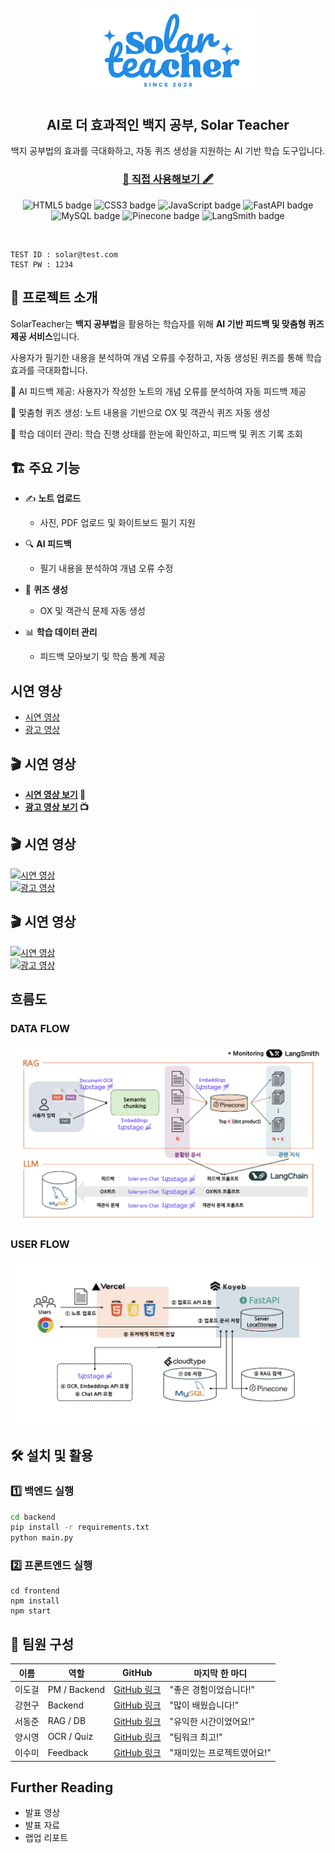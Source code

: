 <div align="center">
  <br>
  <picture>
    <source srcset="./docs/imgs/IMGenie_logo_white.png" media="(prefers-color-scheme: dark)">
    <img width="300" src="./frontend/public/assets/images/logo.png">
  </picture>
  
  <h2>AI로 더 효과적인 백지 공부, Solar Teacher</h2></hr>
  백지 공부법의 효과를 극대화하고, 자동 퀴즈 생성을 지원하는 AI 기반 학습 도구입니다.
  <h3><a href="https://solar-teacher.vercel.app"> 📘 직접 사용해보기 🖋️</a></h3>
  <p align="center">
    <img src="https://img.shields.io/badge/HTML5-E34F26?style=flat-square&logo=HTML5&logoColor=white" alt="HTML5 badge">
    <img src="https://img.shields.io/badge/CSS3-1572B6?style=flat-square&logo=CSS3&logoColor=white" alt="CSS3 badge">
    <img src="https://img.shields.io/badge/JavaScript-F7DF1E?style=flat-square&logo=JavaScript&logoColor=white" alt="JavaScript badge">
    <img src="https://img.shields.io/badge/FastAPI-009688?style=flat-square&logo=FastAPI&logoColor=white" alt="FastAPI badge">
    <img src="https://img.shields.io/badge/MySQL-4479A1?style=flat-square&logo=MySQL&logoColor=white" alt="MySQL badge">
    <img src="https://img.shields.io/badge/Pinecone-111111?style=flat-square&logoColor="white alt="Pinecone badge">
    <img src="https://img.shields.io/badge/LangSmith-243b3a?style=flat-square&logoColor=white" alt="LangSmith badge">
  </p>
</div>
<br>

```
TEST ID : solar@test.com
TEST PW : 1234
```


## 🚀 프로젝트 소개
SolarTeacher는 **백지 공부법**을 활용하는 학습자를 위해 **AI 기반 피드백 및 맞춤형 퀴즈 제공 서비스**입니다.

사용자가 필기한 내용을 분석하여 개념 오류를 수정하고, 자동 생성된 퀴즈를 통해 학습 효과를 극대화합니다.

🔹 AI 피드백 제공: 사용자가 작성한 노트의 개념 오류를 분석하여 자동 피드백 제공

🔹 맞춤형 퀴즈 생성: 노트 내용을 기반으로 OX 및 객관식 퀴즈 자동 생성

🔹 학습 데이터 관리: 학습 진행 상태를 한눈에 확인하고, 피드백 및 퀴즈 기록 조회


## 🏗️ 주요 기능  

- ✍️ **노트 업로드**  
  - 사진, PDF 업로드 및 화이트보드 필기 지원  

- 🔍 **AI 피드백**  
  - 필기 내용을 분석하여 개념 오류 수정  

- 🎯 **퀴즈 생성**  
  - OX 및 객관식 문제 자동 생성  

- 📊 **학습 데이터 관리**  
  - 피드백 모아보기 및 학습 통계 제공  


## 시연 영상
- [시연 영상](https://youtu.be/AQfevYXir6k)
- [광고 영상](https://youtu.be/nvqfXGnnRyg)

## 🎬 시연 영상  
- **[시연 영상 보기](https://youtu.be/AQfevYXir6k) 🎥**  
- **[광고 영상 보기](https://youtu.be/nvqfXGnnRyg) 📺**  
## 🎬 시연 영상  

[![시연 영상](https://img.shields.io/badge/▶%20시연%20영상%20보기-AQfevYXir6k-red?style=for-the-badge&logo=youtube)](https://youtu.be/AQfevYXir6k)  
[![광고 영상](https://img.shields.io/badge/📺%20광고%20영상%20보기-nvqfXGnnRyg-blue?style=for-the-badge&logo=youtube)](https://youtu.be/nvqfXGnnRyg)  

## 🎬 시연 영상  

[![시연 영상](http://img.youtube.com/vi/AQfevYXir6k/0.jpg)](https://youtu.be/AQfevYXir6k)  
[![광고 영상](http://img.youtube.com/vi/nvqfXGnnRyg/0.jpg)](https://youtu.be/nvqfXGnnRyg)  


## 흐름도
### DATA FLOW
<img src='./dataflow.png'>

### USER FLOW
<img src="./userflow.png">


## 🛠️ 설치 및 활용
### 1️⃣ 백엔드 실행
```bash
cd backend
pip install -r requirements.txt
python main.py
```
### 2️⃣ 프론트엔드 실행
```
cd frontend
npm install
npm start
```


## 👥 팀원 구성  

| 이름   | 역할        | GitHub                          | 마지막 한 마디               |
|--------|------------|--------------------------------|------------------------------|
| 이도걸 | PM / Backend | [GitHub 링크](https://github.com/username1) | "좋은 경험이었습니다!"        |
| 강현구 | Backend    | [GitHub 링크](https://github.com/username2) | "많이 배웠습니다!"           |
| 서동준 | RAG / DB   | [GitHub 링크](https://github.com/username3) | "유익한 시간이었어요!"       |
| 양시영 | OCR / Quiz | [GitHub 링크](https://github.com/username4) | "팀워크 최고!"               |
| 이수미 | Feedback   | [GitHub 링크](https://github.com/username5) | "재미있는 프로젝트였어요!"   |


## Further Reading
- 발표 영상 
- 발표 자료
- 랩업 리포트
